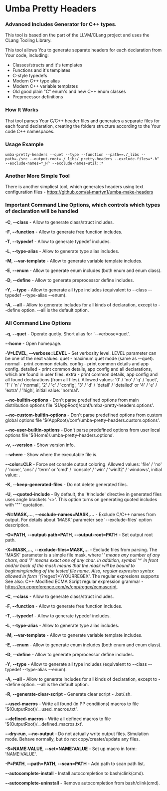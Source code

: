 # Umba Pretty Headers
### Advanced Includes Generator for C++ types.

This tool is based on the part of the LLVM/CLang project and uses the CLang Tooling Library.

This tool allows You to generate separate headers for each declaration from Your code, including:

- Classes/structs and it's templates
- Functions and it's templates
- C-style typedefs
- Modern C++ type alias
- Modern C++ variable templates
- Old good plain "C" enum's and new C++ enum classes
- Preprocessor definitions

### How It Works

Thsi tool parses Your C/C++ header files and generates a separate files for each found declaration, creating the folders structure according to the Your code C++ namespaces.

### Usage Example

```
umba-pretty-headers --quet --type --function --path==./_libs --path=./src --output-root=./_libs/_pretty-headers --exclude-files=*.h^ --exclude-names=*_H^ --exclude-names=util::*
```

### Another More Simple Tool

There is another simpliest tool, which generates headers using text configuration files - https://github.com/al-martyn1/umba-make-headers

### Important Command Line Options, which controls which types of declaration will be handled

**-C**,
**--class** - Allow to generate class/struct includes.

**-F**,
**--function** - Allow to generate free function includes.

**-T**,
**--typedef** - Allow to generate typedef includes.

**-L**,
**--type-alias** - Allow to generate type alias includes.

**-M**,
**--var-template** - Allow to generate variable template includes.

**-E**,
**--enum** - Allow to generate enum includes (both enum and enum class).

**-D**,
**--define** - Allow to generate preprocessor define includes.

**-Y**,
**--type** - Allow to generate all type includes (equivalent to --class --typedef --type-alias --enum).

**-A**,
**--all** - Allow to generate includes for all kinds of declaration, except to --define option.
--all is the default option.


### All Command Line Options

**-q**,
**--quet** - Operate quetly. Short alias for '--verbose=quet'.

**--home** - Open homepage.

**-V=LEVEL**,
**--verbose=LEVEL** - Set verbosity level. LEVEL parameter can be one of the next values:
quet - maximum quet mode (same as --quet).
normal - print common details.
config - print common details and app config.
detailed - print common details, app config and all declarations, which are found in user files.
extra - print common details, app config and all found declarations (from all files).
Allowed values: '0' / 'no' / 'q' / 'quet', '1' / 'n' / 'normal', '2' / 'c' / 'config', '3' / 'd' / 'detail' / 'detailed' or '4' / 'e' / 'extra' / 'high', initial value: 'normal'.

**--no-builtin-options** - Don't parse predefined options from main distribution options file '$(AppRoot)/conf/umba-pretty-headers.options'.

**--no-custom-builtin-options** - Don't parse predefined options from custom global options file '$(AppRoot)/conf/umba-pretty-headers.custom.options'.

**--no-user-builtin-options** - Don't parse predefined options from user local options file '$(Home)/.umba-pretty-headers.options'.

**-v**,
**--version** - Show version info.

**--where** - Show where the executable file is.

**--color=CLR** - Force set console output coloring.
Allowed values: 'file' / 'no' / 'none', 'ansi' / 'term' or 'cmd' / 'console' / 'win' / 'win32' / 'windows', initial value: <AUTO>.

**-K**,
**--keep-generated-files** - Do not delete generated files.

**-U**,
**--quoted-include** - By default, the '#include' directive in generated files uses angle brackets '<>'. This option turns on generating quoted includes with '""' quotation.

**-N=MASK,...**,
**--exclude-names=MASK,...** - Exclude C/C++ names from output. For details about 'MASK' parameter see '--exclude-files' option description.

**-O=PATH**,
**--output-path=PATH**,
**--output-root=PATH** - Set output root path.

**-X=MASK,...**,
**--exclude-files=MASK,...** - Exclude files from parsing. The 'MASK' parameter is a simple file mask, where '*' means any number of any chars, and '?' means exact one of any char. In addition, symbol '^' in front and/or back of the mask means that the mask will be bound to beginning/ending of the tested file name.
Also, regular expresion syntax allowed in form '{*?regex?*}YOURREGEX'. The regular expresions supports
See also: C++ Modified ECMA Script regular expression grammar - https://en.cppreference.com/w/cpp/regex/ecmascript.

**-C**,
**--class** - Allow to generate class/struct includes.

**-F**,
**--function** - Allow to generate free function includes.

**-T**,
**--typedef** - Allow to generate typedef includes.

**-L**,
**--type-alias** - Allow to generate type alias includes.

**-M**,
**--var-template** - Allow to generate variable template includes.

**-E**,
**--enum** - Allow to generate enum includes (both enum and enum class).

**-D**,
**--define** - Allow to generate preprocessor define includes.

**-Y**,
**--type** - Allow to generate all type includes (equivalent to --class --typedef --type-alias --enum).

**-A**,
**--all** - Allow to generate includes for all kinds of declaration, except to --define option.
--all is the default option.

**-R**,
**--generate-clear-script** - Generate clear script - .bat/.sh.

**--used-macros** - Write all found (in PP conditions) macros to file '$(OutputRoot)/__used_macros.txt'.

**--defined-macros** - Write all defined macros to file '$(OutputRoot)/__defined_macros.txt'.

**--dry-run**,
**--no-output** - Do not actually write output files. Simulation mode. Behave normally, but do not copy/creater/update any files.

**-S=NAME:VALUE**,
**--set=NAME:VALUE** - Set up macro in form: 'NAME:VALUE'.

**-P=PATH**,
**--path=PATH**,
**--scan=PATH** - Add path to scan path list.

**--autocomplete-install** - Install autocompletion to bash/clink(cmd).

**--autocomplete-uninstall** - Remove autocompletion from bash/clink(cmd).
